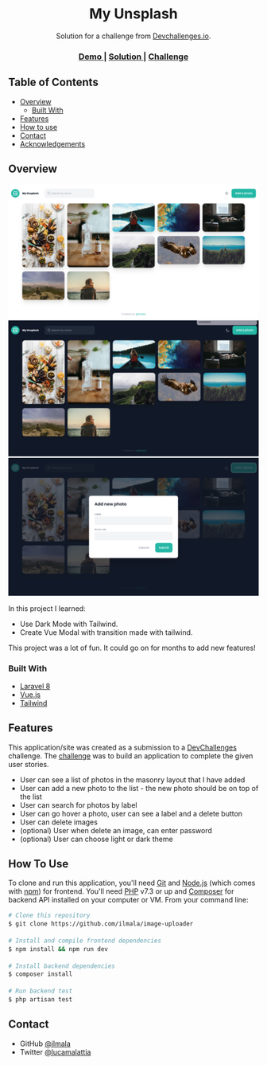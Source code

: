 <!-- Please update value in the {}  -->

<h1 align="center">My Unsplash</h1>

<div align="center">
   Solution for a challenge from  <a href="http://devchallenges.io" target="_blank">Devchallenges.io</a>.
</div>

<div align="center">
  <h3>
    <a href="https://devchallenges-my-unsplash.herokuapp.com/">
      Demo
    </a>
    <span> | </span>
    <a href="https://devchallenges.io/solutions/98p75Dg9NHzotLxOBmmx">
      Solution
    </a>
    <span> | </span>
    <a href="https://devchallenges.io/challenges/rYyhwJAxMfES5jNQ9YsP">
      Challenge
    </a>
  </h3>
</div>

<!-- TABLE OF CONTENTS -->

## Table of Contents

- [Overview](#overview)
    - [Built With](#built-with)
- [Features](#features)
- [How to use](#how-to-use)
- [Contact](#contact)
- [Acknowledgements](#acknowledgements)

<!-- OVERVIEW -->

## Overview

![screenshot](screenshot1.png)
![screenshot](screenshot2.png)
![screenshot](screenshot3.png)

In this project I learned:

* Use Dark Mode with Tailwind.
* Create Vue Modal with transition made with tailwind.

This project was a lot of fun. It could go on for months to add new features!

### Built With

<!-- This section should list any major frameworks that you built your project using. Here are a few examples.-->

- [Laravel 8](https://laravel.com//)
- [Vue.js](https://vuejs.org/)
- [Tailwind](https://tailwindcss.com/)

## Features

<!-- List the features of your application or follow the template. Don't share the figma file here :) -->

This application/site was created as a submission to a [DevChallenges](https://devchallenges.io/challenges) challenge. The [challenge](https://devchallenges.io/challenges/rYyhwJAxMfES5jNQ9YsP) was to build an application to complete the given user stories.

* User can see a list of photos in the masonry layout that I have added
* User can add a new photo to the list - the new photo should be on top of the list
* User can search for photos by label
* User can go hover a photo, user can see a label and a delete button
* User can delete images
* (optional) User when delete an image, can enter password
* (optional) User can choose light or dark theme

## How To Use

<!-- Example: -->

To clone and run this application, you'll need [Git](https://git-scm.com) and [Node.js](https://nodejs.org/en/download/) (which comes with [npm](http://npmjs.com))
for frontend. You'll need [PHP](https://www.php.net/) v7.3 or up and [Composer](https://getcomposer.org/) for backend API installed on your computer or VM.
From your command line:

```bash
# Clone this repository
$ git clone https://github.com/ilmala/image-uploader

# Install and compile frontend dependencies
$ npm install && npm run dev

# Install backend dependencies
$ composer install

# Run backend test
$ php artisan test
```
## Contact

- GitHub [@ilmala](https://github.com/ilmala)
- Twitter [@lucamalattia](https://twitter.com/lucamalattia)

